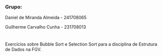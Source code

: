 ### Grupo:
Daniel de Miranda Almeida - 241708065

Guilherme Carvalho Cunha - 231708013

# 

Exercícios sobre Bubble Sort e Selection Sort para a disciplina de Estrutura de Dados na FGV.
